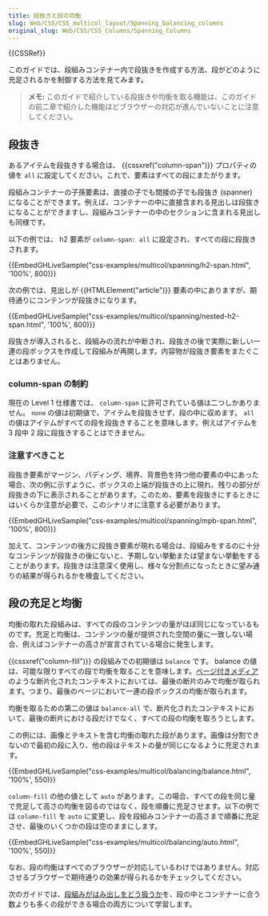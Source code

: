 ```yaml
---
title: 段抜きと段の均衡
slug: Web/CSS/CSS_multicol_layout/Spanning_balancing_columns
original_slug: Web/CSS/CSS_Columns/Spanning_Columns
---
```


{{CSSRef}}

このガイドでは、段組みコンテナー内で段抜きを作成する方法、段がどのように充足されるかを制御する方法を見てみます。

> **メモ:** このガイドで紹介している段抜きや均衡を取る機能は、このガイドの前二章で紹介した機能ほどブラウザーの対応が進んでいないことに注意してください。

## 段抜き

あるアイテムを段抜きする場合は、 {{cssxref("column-span")}} プロパティの値を `all` に設定してください。これで、要素はすべての段にまたがります。

段組みコンテナーの子孫要素は、直接の子でも間接の子でも段抜き (spanner) になることができます。例えば、コンテナーの中に直接含まれる見出しは段抜きになることができますし、段組みコンテナーの中のセクションに含まれる見出しも同様です。

以下の例では、 h2 要素が `column-span: all` に設定され、すべての段に段抜きされます。

{{EmbedGHLiveSample("css-examples/multicol/spanning/h2-span.html", '100%', 800)}}

次の例では、見出しが {{HTMLElement("article")}} 要素の中にありますが、期待通りにコンテンツが段抜きになります。

{{EmbedGHLiveSample("css-examples/multicol/spanning/nested-h2-span.html", '100%', 800)}}

段抜きが導入されると、段組みの流れが中断され、段抜きの後で実際に新しい一連の段ボックスを作成して段組みが再開します。内容物が段抜き要素をまたぐことはありません。

### column-span の制約

現在の Level 1 仕様書では、 `column-span` に許可されている値は二つしかありません。 `none` の値は初期値で、アイテムを段抜きせず、段の中に収めます。 `all` の値はアイテムがすべての段を段抜きすることを意味します。例えばアイテムを 3 段中 2 段に段抜きすることはできません。

### 注意すべきこと

段抜き要素がマージン、パディング、境界、背景色を持つ他の要素の中にあった場合、次の例に示すように、ボックスの上端が段抜きの上に現れ、残りの部分が段抜きの下に表示されることがあります。このため、要素を段抜きにするときにはいくらか注意が必要で、このシナリオに注意する必要があります。

{{EmbedGHLiveSample("css-examples/multicol/spanning/mpb-span.html", '100%', 800)}}

加えて、コンテンツの後方に段抜き要素が現れる場合は、段組みをするのに十分なコンテンツが段抜きの後にないと、予期しない挙動または望まない挙動をすることがあります。段抜きは注意深く使用し、様々な分割点になったときに望み通りの結果が得られるかを検査してください。

## 段の充足と均衡

均衡の取れた段組みは、すべての段のコンテンツの量がほぼ同じになっているものです。充足と均衡は、コンテンツの量が提供された空間の量に一致しない場合、例えばコンテナーの高さが宣言されている場合に発生します。

{{cssxref("column-fill")}} の段組みでの初期値は `balance` です。 balance の値は、可能な限りすべての段で均衡を取ることを意味します。[ページ付きメディア](/ja/docs/Web/CSS/CSS_Pages)のような断片化されたコンテキストにおいては、最後の断片のみで均衡が取られます。つまり、最後のページにおいて一連の段ボックスの均衡が取られます。

均衡を取るための第二の値は `balance-all` で、断片化されたコンテキストにおいて、最後の断片における段だけでなく、すべての段の均衡を取ろうとします。

この例には、画像とテキストを含む均衡の取れた段があります。画像は分割できないので最初の段に入り、他の段はテキストの量が同じになるように充足されます。

{{EmbedGHLiveSample("css-examples/multicol/balancing/balance.html", '100%', 550)}}

`column-fill` の他の値として `auto` があります。この場合、すべての段を同じ量で充足して高さの均衡を図るのではなく、段を順番に充足させます。以下の例では `column-fill` を `auto` に変更し、段を段組みコンテナーの高さまで順番に充足させ、最後のいくつかの段は空のままにします。

{{EmbedGHLiveSample("css-examples/multicol/balancing/auto.html", '100%', 550)}}

なお、段の均衡はすべてのブラウザーが対応しているわけではありません。対応させるブラウザーで期待通りの効果が得られるかをチェックしてください。

次のガイドでは、[段組みがはみ出しをどう扱うか](/ja/docs/Web/CSS/CSS_Columns/Handling_Overflow_in_Multicol)を、段の中とコンテナーに合う数よりも多くの段ができる場合の両方について学習します。
